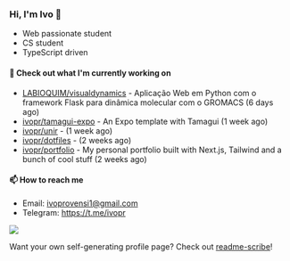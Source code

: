 ### Hi, I'm Ivo 👋

* Web passionate student
* CS student
* TypeScript driven

#### 👷 Check out what I'm currently working on

- [LABIOQUIM/visualdynamics](https://github.com/LABIOQUIM/visualdynamics) - Aplicação Web em Python com o framework Flask para dinâmica molecular com o GROMACS (6 days ago)
- [ivopr/tamagui-expo](https://github.com/ivopr/tamagui-expo) - An Expo template with Tamagui (1 week ago)
- [ivopr/unir](https://github.com/ivopr/unir) -  (1 week ago)
- [ivopr/dotfiles](https://github.com/ivopr/dotfiles) -  (2 weeks ago)
- [ivopr/portfolio](https://github.com/ivopr/portfolio) - My personal portfolio built with Next.js, Tailwind and a bunch of cool stuff (2 weeks ago)

#### 📫 How to reach me

- Email: [ivoprovensi1@gmail.com](mailto://ivoprovensi1@gmail.com)
- Telegram: https://t.me/ivopr

![](https://github-readme-stats.vercel.app/api/top-langs/?username=ivopr&langs_count=10&layout=compact&theme=react&hide_border=true&bg_color=0D1117&title_color=5ce1e6&icon_color=5ce1e6)

Want your own self-generating profile page? Check out [readme-scribe](https://github.com/muesli/readme-scribe)!
